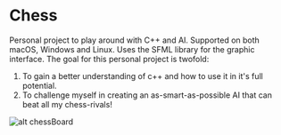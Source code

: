 # Chess
Personal project to play around with C++ and AI. Supported on both macOS, Windows and Linux. 
Uses the SFML library for the graphic interface. The goal for this personal project is twofold:
1. To gain a better understanding of c++ and how to use it in it's full potential. 
2. To challenge myself in creating an as-smart-as-possible AI that can beat all my chess-rivals!

![alt chessBoard](https://imgur.com/hqPbrHC.png)

